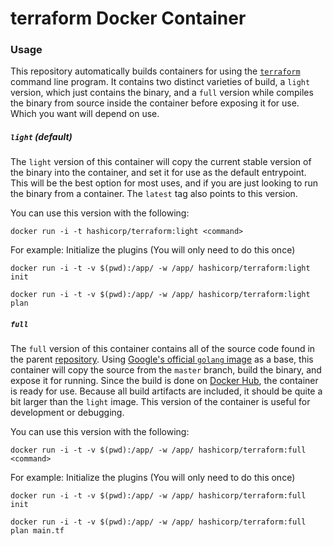 # terraform Docker Container
### Usage
This repository automatically builds containers for using the [`terraform`](https://terraform.io) command line program. It contains two distinct varieties of build, a `light` version, which just contains the binary, and a `full` version while compiles the binary from source inside the container before exposing it for use. Which you want will depend on use.


##### `light` (default)

The `light` version of this container will copy the current stable version of the binary into the container, and set it for use as the default entrypoint. This will be the best option for most uses, and if you are just looking to run the binary from a container. The `latest` tag also points to this version.

You can use this version with the following:
```shell
docker run -i -t hashicorp/terraform:light <command>
```

For example:
Initialize the plugins (You will only need to do this once)

```shell
docker run -i -t -v $(pwd):/app/ -w /app/ hashicorp/terraform:light init 
```


```shell
docker run -i -t -v $(pwd):/app/ -w /app/ hashicorp/terraform:light plan
```

##### `full`
The `full` version of this container contains all of the source code found in the parent [repository](https://github.com/hashicorp/terraform). Using [Google's official `golang` image](https://hub.docker.com/_/golang/) as a base, this container will copy the source from the `master` branch, build the binary, and expose it for running. Since the build is done on [Docker Hub](https://hub.docker.com/r/hashicorp), the container is ready for use. Because all build artifacts are included, it should be quite a bit larger than the `light` image. This version of the container is useful for development or debugging.

You can use this version with the following:
```shell
docker run -i -t -v $(pwd):/app/ -w /app/ hashicorp/terraform:full <command>
```

For example:
Initialize the plugins (You will only need to do this once)
```shell
docker run -i -t -v $(pwd):/app/ -w /app/ hashicorp/terraform:full init 
```

```shell
docker run -i -t -v $(pwd):/app/ -w /app/ hashicorp/terraform:full plan main.tf
```
